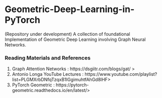 # Geometric-Deep-Learning-in-PyTorch
(Repository under development) A collection of foundational Implementation of Geometric Deep Learning involving Graph Neural Networks.



<h3>Reading Materials and References </h3>
<ol type = "1">
  <li> Graph Attention Networks :  https://dsgiitr.com/blogs/gat/ > </li>
  <li> Antonio Longa YouTube Lectures :  https://www.youtube.com/playlist?list=PLGMXrbDNfqTzqxB1IGgimuhtfAhGd8lHF> </li>
  <li> PyTorch Geometric :  https://pytorch-geometric.readthedocs.io/en/latest/> </li>
</ol>
  
